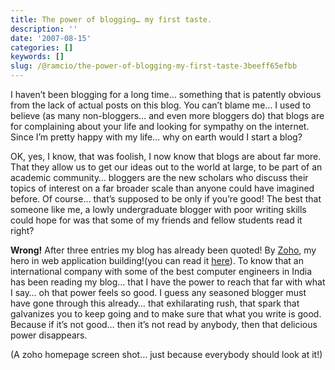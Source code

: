 ```yaml
---
title: The power of blogging… my first taste.
description: ''
date: '2007-08-15'
categories: []
keywords: []
slug: /@ramcio/the-power-of-blogging-my-first-taste-3beeff65efbb
---
```


I haven’t been blogging for a long time… something that is patently obvious from the lack of actual posts on this blog. You can’t blame me… I used to believe (as many non-bloggers… and even more bloggers do) that blogs are for complaining about your life and looking for sympathy on the internet. Since I’m pretty happy with my life… why on earth would I start a blog?

OK, yes, I know, that was foolish, I now know that blogs are about far more. That they allow us to get our ideas out to the world at large, to be part of an academic community… bloggers are the new scholars who discuss their topics of interest on a far broader scale than anyone could have imagined before. Of course… that’s supposed to be only if you’re good! The best that someone like me, a lowly undergraduate blogger with poor writing skills could hope for was that some of my friends and fellow students read it right?

**Wrong!** After three entries my blog has already been quoted! By [Zoho](http://www.zoho.com), my hero in web application building!(you can read it [here](http://blogs.zoho.com/general/getting-productive-with-facebook/)). To know that an international company with some of the best computer engineers in India has been reading my blog… that I have the power to reach that far with what I say… oh that power feels so good. I guess any seasoned blogger must have gone through this already… that exhilarating rush, that spark that galvanizes you to keep going and to make sure that what you write is good. Because if it’s not good… then it’s not read by anybody, then that delicious power disappears.

(A zoho homepage screen shot… just because everybody should look at it!)